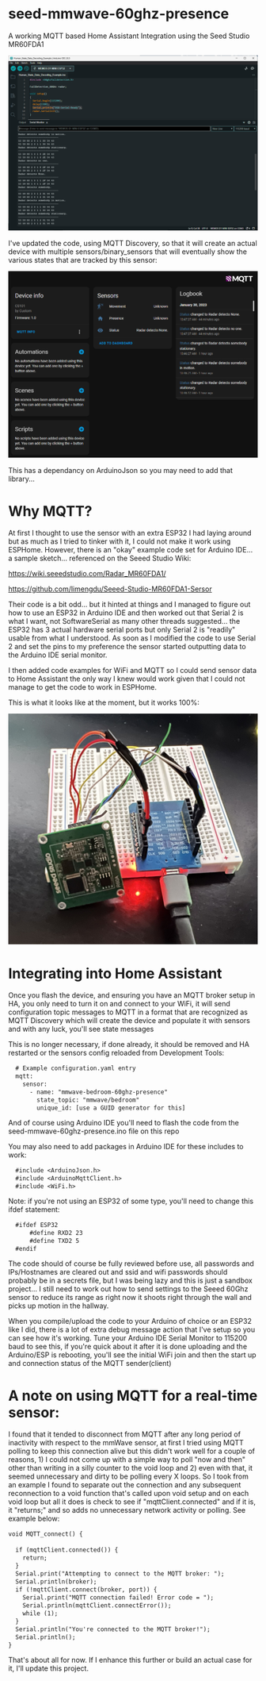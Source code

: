 # seed-mmwave-60ghz-presence
A working MQTT based Home Assistant Integration using the Seed Studio MR60FDA1

![Arduino IDE](/static/images/Arduino%20IDE.png)

I've updated the code, using MQTT Discovery, so that it will create an actual device with multiple sensors/binary_sensors that will eventually show the various states that are tracked by this sensor:

![Proper Sensor dDevice... almost](/static/images/proper%20sensor%20device...%20almost.png)

This has a dependancy on ArduinoJson so you may need to add that library...

# Why MQTT?

At first I thought to use the sensor with an extra ESP32 I had laying around but as much as I tried to tinker with it, I could not make it work using ESPHome. However, there is an "okay" example code set for Arduino IDE... a sample sketch... referenced on the Seeed Studio Wiki:

https://wiki.seeedstudio.com/Radar_MR60FDA1/

https://github.com/limengdu/Seeed-Studio-MR60FDA1-Sersor

Their code is a bit odd... but it hinted at things and I managed to figure out how to use an ESP32 in Arduino IDE and then worked out that Serial 2 is what I want, not SoftwareSerial as many other threads suggested... the ESP32 has 3 actual hardware serial ports but only Serial 2 is "readily" usable from what I understood. As soon as I modified the code to use Serial 2 and set the pins to my preference the sensor started outputting data to the Arduino IDE serial monitor.

I then added code examples for WiFi and MQTT so I could send sensor data to Home Assistant the only way I knew would work given that I could not manage to get the code to work in ESPHome.

This is what it looks like at the moment, but it works 100%:

![Project Breadboard](/static/images/Seeed%2060Ghz%20mmWave%20-%20ESP32.jpg)

# Integrating into Home Assistant

Once you flash the device, and ensuring you have an MQTT broker setup in HA, you only need to turn it on and connect to your WiFi, it will send configuration topic messages to MQTT in a format that are recognized as MQTT Discovery which will create the device and populate it with sensors and with any luck, you'll see state messages

This is no longer necessary, if done already, it should be removed and HA restarted or the sensors config reloaded from Development Tools:
```
  # Example configuration.yaml entry
  mqtt:
    sensor:
      - name: "mmwave-bedroom-60ghz-presence"
        state_topic: "mmwave/bedroom"
        unique_id: [use a GUID generator for this]
```

And of course using Arduino IDE you'll need to flash the code from the seed-mmwave-60ghz-presence.ino file on this repo

You may also need to add packages in Arduino IDE for these includes to work:
```
  #include <ArduinoJson.h>
  #include <ArduinoMqttClient.h>
  #include <WiFi.h>
```
Note: if you're not using an ESP32 of some type, you'll need to change this ifdef statement:

```
  #ifdef ESP32
	  #define RXD2 23
	  #define TXD2 5
  #endif
```
The code should of course be fully reviewed before use, all passwords and IPs/Hostnames are cleared out and ssid and wifi passwords should probably be in a secrets file, but I was being lazy and this is just a sandbox project... I still need to work out how to send settings to the Seeed 60Ghz sensor to reduce its range as right now it shoots right through the wall and picks up motion in the hallway.

When you compile/upload the code to your Arduino of choice or an ESP32 like I did, there is a lot of extra debug message action that I've setup so you can see how it's working. Tune your Arduino IDE Serial Monitor to 115200 baud to see this, if you're quick about it after it is done uploading and the Arduino/ESP is rebooting, you'll see the initial WiFi join and then the start up and connection status of the MQTT sender(client)

# A note on using MQTT for a real-time sensor:

I found that it tended to disconnect from MQTT after any long period of inactivity with respect to the mmWave sensor, at first I tried using MQTT polling to keep this connection alive but this didn't work well for a couple of reasons, 1) I could not come up with a simple way to poll "now and then" other than writing in a silly counter to the void loop and 2) even with that, it seemed unnecessary and dirty to be polling every X loops. So I took from an example I found to separate out the connection and any subsequent reconnection to a void function that's called upon void setup and on each void loop but all it does is check to see if "mqttClient.connected" and if it is, it "returns;" and so adds no unnecessary network activity or polling. See example below:

```
void MQTT_connect() {

  if (mqttClient.connected()) {
    return;
  }
  Serial.print("Attempting to connect to the MQTT broker: ");
  Serial.println(broker);
  if (!mqttClient.connect(broker, port)) {
    Serial.print("MQTT connection failed! Error code = ");
    Serial.println(mqttClient.connectError());
    while (1);
  }
  Serial.println("You're connected to the MQTT broker!");
  Serial.println();
}
```

That's about all for now. If I enhance this further or build an actual case for it, I'll update this project.
